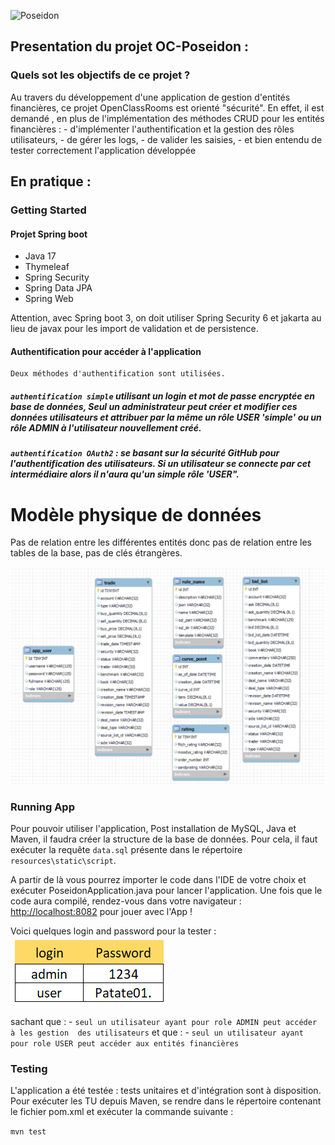 ![Poseidon](logoPSEIDON.png)  

## Presentation du projet OC-Poseidon :

### Quels sot les objectifs de ce projet ?
 
Au travers du développement d'une application de gestion d'entités financières, ce projet OpenClassRooms est orienté "sécurité". En effet, il est demandé , en plus de l'implémentation des méthodes CRUD pour les entités financières :
	- d'implémenter l'authentification et la gestion des rôles utilisateurs, 
	- de gérer les logs,
	- de valider les saisies,
	- et bien entendu de tester correctement l'application développée
	 

## En pratique :

### Getting Started

#### Projet Spring boot   
 - Java 17
 - Thymeleaf
 - Spring Security
 - Spring Data JPA
 - Spring Web

Attention, avec Spring boot 3, on doit utiliser Spring Security 6 et jakarta au lieu de javax pour les import de validation et de persistence.

#### Authentification pour accéder à l'application

	Deux méthodes d'authentification sont utilisées.

 #####  `authentification simple` utilisant un login et mot de passe encryptée en base de données, Seul un administrateur peut créer et modifier ces données utilisateurs et attribuer par la même un rôle USER 'simple' ou un rôle ADMIN à l'utilisateur nouvellement créé.

 #####  `authentification OAuth2` : se basant sur la sécurité GitHub pour l'authentification des utilisateurs. Si un utilisateur se connecte par cet intermédiaire alors il n'aura qu'un simple rôle 'USER".



# Modèle physique de données

Pas de relation entre les différentes entités donc pas de relation entre les tables de la base, pas de clés étrangères.

![Modele_physique_donnees](modele_physique.png)



### Running App

Pour pouvoir utiliser l'application, Post installation de MySQL, Java et Maven, il faudra créer la structure de la base de données.
Pour cela, il faut exécuter la requête `data.sql` présente dans le répertoire `resources\static\script`.

A partir de là vous pourrez importer le code dans l'IDE de votre choix et exécuter PoseidonApplication.java pour lancer l'application.
Une fois que le code aura compilé, rendez-vous  dans votre navigateur : [http://localhost:8082](http://localhost:8082)  pour jouer avec l'App !

Voici quelques login and password pour la tester :
![logins de Test](login_de_test.png)

sachant que  : 
	- `seul un utilisateur ayant pour role ADMIN peut accéder à les gestion  des utilisateurs` 
et que : 
	- `seul un utilisateur ayant pour role USER peut accéder aux entités financières` 


### Testing

L'application a été testée : tests unitaires et d'intégration sont à disposition.
Pour exécuter les TU depuis Maven, se rendre dans le répertoire contenant le fichier pom.xml et exécuter la commande suivante :

`mvn test`


